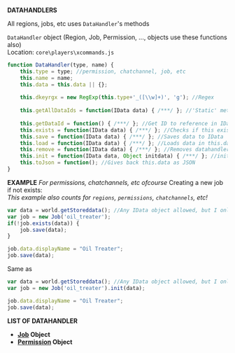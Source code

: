 **DATAHANDLERS**

All regions, jobs, etc uses `DataHandler`'s methods

`DataHandler` object (Region, Job, Permission, ..., objects use these functions also)    
Location: `core\players\xcommands.js`
```js
function DataHandler(type, name) {
	this.type = type; //permission, chatchannel, job, etc
	this.name = name;
	this.data = this.data || {};
	
	this.dkeyrgx = new RegExp(this.type+'_([\\w]+)', 'g'); //Regex
	
	this.getAllDataIds = function(IData data) { /***/ }; //'Static' method, gets all Data IDs from this type
	
	this.getDataId = function() { /***/ }; //Get ID to reference in IData
	this.exists = function(IData data) { /***/ }; //Checks if this exists in IData
	this.save = function(IData data) { /***/ }; //Saves data to IData
	this.load = function(IData data) { /***/ }; //Loads data in this.data
	this.remove = function(IData data) { /***/ }; //Removes datahandler from IData
	this.init = function(IData data, Object initdata) { /***/ }; //initdata optional, load object and registers if not exists
	this.toJson = function(); //Gives back this.data as JSON
}
```
**EXAMPLE** *For permissions, chatchannels, etc ofcourse*
Creating a new job if not exists:    
*This example also counts for `regions`, `permissions`, `chatchannels`, etc!*    
```js
var data = world.getStoreddata(); //Any IData object allowed, but I only use world's
var job = new Job('oil_treater');
if(!job.exists(data)) {
	job.save(data);
}

job.data.displayName = "Oil Treater";
job.save(data);

```
Same as
```js
var data = world.getStoreddata(); //Any IData object allowed, but I only use world's
var job = new Job('oil_treater').init(data);

job.data.displayName = "Oil Treater";
job.save(data);

```

**LIST OF DATAHANDLER**
 - **[Job](datahandlers/JOBS.md) Object**
 - **[Permission](datahandlers/PERMISSIONS.md) Object**